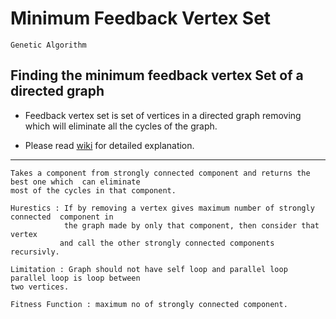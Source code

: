 Minimum Feedback Vertex Set
===
`Genetic Algorithm`


Finding the minimum feedback vertex Set of a directed graph
-------------------------------------------------------

- Feedback vertex set is set of vertices in a directed graph removing which  will eliminate all the
cycles of the graph.

- Please read [wiki](https://github.com/codeAshu/fvs/wiki) for detailed explanation.


-----------------------------------------------------------------------------

					
	Takes a component from strongly connected component and returns the best one which  can eliminate
	most of the cycles in that component.
   
    Hurestics : If by removing a vertex gives maximum number of strongly connected  component in
                the graph made by only that component, then consider that vertex
			   and call the other strongly connected components recursivly.

    Limitation : Graph should not have self loop and parallel loop parallel loop is loop between
	two vertices.

    Fitness Function : maximum no of strongly connected component.

